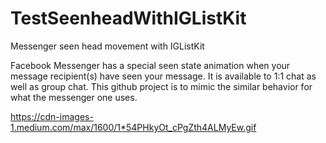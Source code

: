 # TestSeenheadWithIGListKit
Messenger seen head movement with IGListKit

Facebook Messenger has a special seen state animation when your message recipient(s) have seen your message. It is available to 1:1 chat as well as group chat.
This github project is to mimic the similar behavior for what the messenger one uses.


https://cdn-images-1.medium.com/max/1600/1*54PHkyOt_cPgZth4ALMyEw.gif
